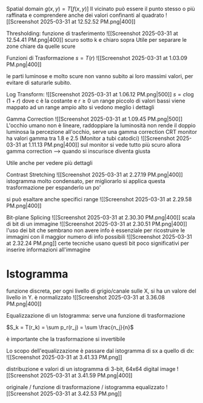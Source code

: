 Spatial domain $g(x,y) = T[f(x,y)]$
Il vicinato può essere il punto stesso o più raffinata e comprendere anche dei valori confinanti al quadrato
![[Screenshot 2025-03-31 at 12.52.52 PM.png|400]]


Thresholding: funzione di trasferimento
![[Screenshot 2025-03-31 at 12.54.41 PM.png|400]]
scuro sotto k e chiaro sopra
Utile per separare le zone chiare da quelle scure

Funzioni di Trasformazione
$s = T(r)$
![[Screenshot 2025-03-31 at 1.03.09 PM.png|400]]

le parti luminose e molto scure non vanno subito ai loro massimi valori, per evitare di saturarle subito.


Log Transform:
![[Screenshot 2025-03-31 at 1.06.12 PM.png|500]]
$s = c \log(1+r)$ dove c è la costante e $r \ge 0$ 
un range piccolo di valori bassi viene mappato ad un range ampio alto
si vedono meglio i dettagli

Gamma Correction
![[Screenshot 2025-03-31 at 1.09.45 PM.png|500]]
L'occhio umano non è lineare, raddoppiare la luminosità non rende il doppio luminosa la percezione all'occhio, serve una gamma correction
CRT monitor ha valori gamma tra 1.8 e 2.5
(Monitor a tubi catodici) 
![[Screenshot 2025-03-31 at 1.11.13 PM.png|400]]
sul monitor si vede tutto più scuro
allora gamma correction --> quando si inscurisce diventa giusta

Utile anche per vedere più dettagli


 
Contrast Stretching
![[Screenshot 2025-03-31 at 2.27.19 PM.png|400]]
istogramma molto condensato, per migliorarlo si applica questa trasformazione per espanderlo un po'

si può esaltare anche specifici range
![[Screenshot 2025-03-31 at 2.29.58 PM.png|400]]


Bit-plane Splicing
![[Screenshot 2025-03-31 at 2.30.30 PM.png|400]]
scala di bit di un immagine
![[Screenshot 2025-03-31 at 2.30.51 PM.png|400]]
l'uso dei bit che sembrano non avere info è essenziale per ricostruire le immagini con il maggior numero di info possibili
![[Screenshot 2025-03-31 at 2.32.24 PM.png]]
certe tecniche usano questi bit poco significativi per inserire informazioni all'immagine


# Istogramma

funzione discreta, per ogni livello di grigio/canale sulle X, si ha un valore del livello in Y.
è normalizzato
![[Screenshot 2025-03-31 at 3.36.08 PM.png|400]]

Equalizzazione di un Istogramma: serve una funzione di trasformazione

$S_k = T(r_k) = \sum p_r(r_j) = \sum \frac{n_j}{n}$ 

è importante che la trasformazione si invertibile

Lo scopo dell'equalizzazione è passare dal istogramma di sx a quello di dx:
![[Screenshot 2025-03-31 at 3.41.33 PM.png]]

distribuzione e valori di un istogramma di 3-bit, 64x64 digital image
![[Screenshot 2025-03-31 at 3.41.59 PM.png|400]]

originale / funzione di trasformazione / istogramma equalizzato
![[Screenshot 2025-03-31 at 3.42.53 PM.png]]


